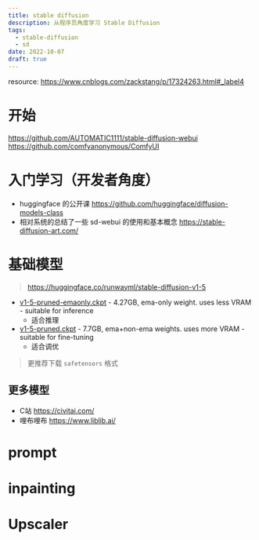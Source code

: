```yaml
---
title: stable diffusion
description: 从程序员角度学习 Stable Diffusion
tags:
  - stable-diffusion
  - sd
date: 2022-10-07
draft: true
---
```

 
resource: https://www.cnblogs.com/zackstang/p/17324263.html#_label4


# 开始

https://github.com/AUTOMATIC1111/stable-diffusion-webui
https://github.com/comfyanonymous/ComfyUI

# 入门学习（开发者角度）
- huggingface 的公开课 https://github.com/huggingface/diffusion-models-class
- 相对系统的总结了一些 sd-webui 的使用和基本概念 https://stable-diffusion-art.com/

# 基础模型

> https://huggingface.co/runwayml/stable-diffusion-v1-5

- [v1-5-pruned-emaonly.ckpt](https://huggingface.co/runwayml/stable-diffusion-v1-5/resolve/main/v1-5-pruned-emaonly.ckpt) - 4.27GB, ema-only weight. uses less VRAM - suitable for inference
  - 适合推理
- [v1-5-pruned.ckpt](https://huggingface.co/runwayml/stable-diffusion-v1-5/resolve/main/v1-5-pruned.ckpt) - 7.7GB, ema+non-ema weights. uses more VRAM - suitable for fine-tuning
  - 适合调优

> 更推荐下载 `safetensors` 格式

## 更多模型

- C站 https://civitai.com/
- 哩布哩布 https://www.liblib.ai/

# prompt

# inpainting

# Upscaler


